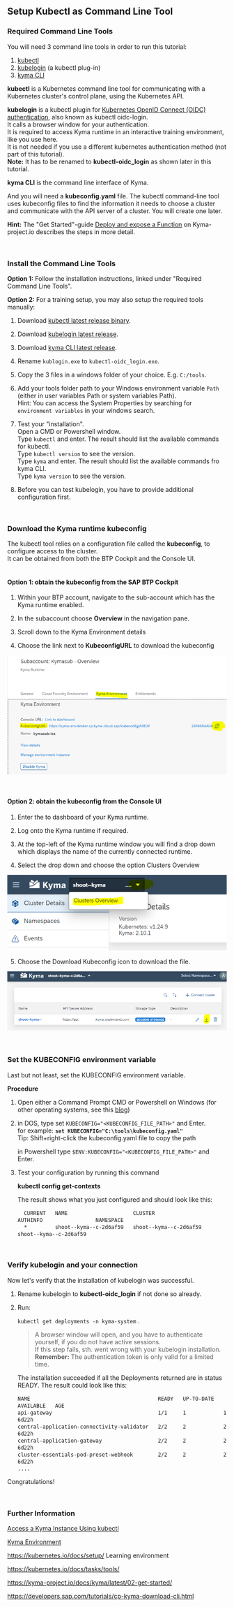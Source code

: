 ## Setup Kubectl as Command Line Tool


### Required Command Line Tools

You will need 3 command line tools in order to run this tutorial:

1. [kubectl](https://kubernetes.io/docs/tasks/tools/) 
2. [kubelogin](https://github.com/int128/kubelogin) (a kubectl plug-in)
3. [kyma CLI](https://kyma-project.io/docs/kyma/latest/04-operation-guides/operations/01-install-kyma-CLI)

**kubectl** is a Kubernetes command line tool for communicating with a Kubernetes cluster's control plane, using the Kubernetes API. <br>

**kubelogin** is a kubectl plugin for [Kubernetes OpenID Connect (OIDC) authentication](https://kubernetes.io/docs/reference/access-authn-authz/authentication/#openid-connect-tokens), also known as kubectl oidc-login. <br>
It calls a browser window for your authentication. <br>
It is required to access Kyma runtime in an interactive training environment, like you use here. <br>
It is not needed if you use a different kubernetes authentication method (not part of this tutorial).  <br>
**Note:** It has to be renamed to **kubectl-oidc_login** as shown later in this tutorial. <br>

**kyma CLI** is the command line interface of Kyma. <br>

And you will need a **kubeconfig.yaml** file. The kubectl command-line tool uses kubeconfig files to find the information it needs to choose a cluster and communicate with the API server of a cluster. You will create one later.

**Hint:** The "Get Started"-guide [Deploy and expose a Function](https://kyma-project.io/docs/kyma/latest/02-get-started/02-deploy-expose-function/) on Kyma-project.io describes the steps in more detail.

<br>

### Install the Command Line Tools

**Option 1:**
Follow the installation instructions, linked under "Required Command Line Tools".

**Option 2:**
For a training setup, you may also setup the required tools manually:

1. Download [kubectl latest release binary](https://kubernetes.io/docs/tasks/tools/install-kubectl-windows/).
2. Download [kubelogin latest release](https://github.com/int128/kubelogin/releases).
3. Download [kyma CLI latest release](https://github.com/kyma-project/cli/releases).
4. Rename `kublogin.exe` to `kubectl-oidc_login.exe`.
5. Copy the 3 files in a windows folder of your choice. E.g. `C:/tools`.
6. Add your tools folder path to your Windows environment variable `Path`  
   (either in user variables Path or system variables Path). <br>
   Hint: You can access the System Properties by searching for `environment variables` in your windows search.   <br>
7. Test your "installation". <br>
   Open a CMD or Powershell window. <br>
   Type `kubectl` and enter. The result should list the available commands for kubectl. <br>
   Type `kubectl version` to see the version. <br>
   Type `kyma` and enter. The result should list the available commands fro kyma CLI. <br>
   Type `kyma version` to see the version. <br>
   
8. Before you can test kubelogin, you have to provide additional configuration first.

<br>

### Download the Kyma runtime kubeconfig

The kubectl tool relies on a configuration file called the **kubeconfig**, to configure access to the cluster. <br>
It can be obtained from both the BTP Cockpit and the Console UI. <br>
<br>

#### Option 1: obtain the kubeconfig from the SAP BTP Cockpit

1. Within your BTP account, navigate to the sub-account which has the Kyma runtime  enabled.

2. In the subaccount choose **Overview** in the navigation pane.

3. Scroll down to the Kyma Environment details

4. Choose the link next to **KubeconfigURL** to download the kubeconfig

![](images/4_1_kubeconfig.png)

<br>

#### Option 2: obtain the kubeconfig from the Console UI

1. Enter the to dashboard of your Kyma runtime.

2. Log onto the Kyma runtime if required.

3. At the top-left of the Kyma runtime window you will find a drop down which displays the name of the currently connected runtime.

4. Select the drop down and choose the option Clusters Overview

![](images/4_2_kubeconfig.png)

5. Choose the Download Kubeconfig icon to download the file.

![](images/4_3_kubeconfig.png)

<br>

### Set the KUBECONFIG environment variable

Last but not least, set the KUBECONFIG environment variable.

**Procedure**

1. Open either a Command Prompt CMD or Powershell on Windows (for other operating systems, see this [blog](https://developers.sap.com/tutorials/cp-kyma-download-cli.html#75772670-a4dd-4e30-9b78-0ad810b9e28e))

2. in DOS, type set `KUBECONFIG="<KUBECONFIG_FILE_PATH>"` and Enter. <br>
   for example: **`set KUBECONFIG="C:\tools\kubeconfig.yaml"`**  <br>
   Tip: Shift+right-click the kubeconfig.yaml file to copy the path <br>

   in Powershell type `$ENV:KUBECONFIG="<KUBECONFIG_FILE_PATH>"` and Enter. <br>

3. Test your configuration by running this command

   **kubectl config get-contexts**
   
   The result shows what you just configured and should look like this:

   ```
     CURRENT   NAME                     CLUSTER                  AUTHINFO                 NAMESPACE
     *         shoot--kyma--c-2d6af59   shoot--kyma--c-2d6af59   shoot--kyma--c-2d6af59
   ```


<br>

### Verify kubelogin and your connection

Now let's verify that the installation of kubelogin was successful. 

1. Rename kubelogin to **kubectl-oidc_login** if not done so already.

2. Run:

   `kubectl get deployments -n kyma-system` .

   > A browser window will open, and you have to authenticate yourself, if you do not have active sessions. <br>
   > If this step fails, sth. went wrong with your kubelogin installation.
   > **Remember:** The authentication token is only valid for a limited time.


   The installation succeeded if all the Deployments returned are in status READY. The result could look like this:

   ```
   NAME                                         READY   UP-TO-DATE   AVAILABLE   AGE
   api-gateway                                  1/1     1            1           6d22h
   central-application-connectivity-validator   2/2     2            2           6d22h
   central-application-gateway                  2/2     2            2           6d22h
   cluster-essentials-pod-preset-webhook        2/2     2            2           6d22h
   ....
   ````

Congratulations!

<br>

### Further Information

[Access a Kyma Instance Using kubectl](https://help.sap.com/docs/btp/sap-business-technology-platform/access-kyma-instance-using-kubectl?locale=en-US)

[Kyma Environment](https://help.sap.com/docs/btp/sap-business-technology-platform/kyma-environment?locale=en-US)

https://kubernetes.io/docs/setup/  Learning environment

https://kubernetes.io/docs/tasks/tools/

https://kyma-project.io/docs/kyma/latest/02-get-started/

https://developers.sap.com/tutorials/cp-kyma-download-cli.html


